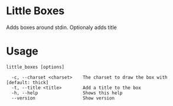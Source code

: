 # Little Boxes

Adds boxes around stdin. Optionaly adds title

# Usage

```
little_boxes [options]

  -c, --charset <charset>    The charset to draw the box with [default: thick]
  -t, --title <title>        Add a title to the box
  -h, --help                 Shows this help
  --version                  Show version
```
